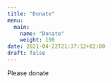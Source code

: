 ```yaml
---
title: "Donate"
menu:
  main:
    name: "Donate"
    weight: 190
date: 2021-04-22T21:37:12+02:00
draft: false
---
```


Please donate
